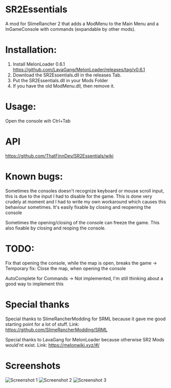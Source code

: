 # SR2Essentials
 A mod for SlimeRancher 2 that adds a ModMenu to the Main Menu and a InGameConsole with commands (expandable by other mods).

 # Installation:
  1. Install MelonLoader 0.6.1 https://github.com/LavaGang/MelonLoader/releases/tag/v0.6.1
  2. Download the SR2Essentials.dll in the releases Tab.
  3. Put the SR2Essentials.dll in your Mods Folder
  4. If you have the old ModMenu.dll, then remove it.

# Usage:
 Open the console wih Ctrl+Tab

# API
 https://github.com/ThatFinnDev/SR2Essentials/wiki

# Known bugs:
 Sometimes the consoles doesn't recognize keyboard or mouse scroll input, this is due to the input I had to disable for the game. This is done very crudely at moment and I had to write my own workaround which causes this behaviour sometimes. It's easily fixable by closing and reopening the console

 Sometimes the opening/closing of the console can freeze the game. This also fixable by closing and reoping the console.

# TODO:
 Fix that opening the console, while the map is open, breaks the game 
 -> Temporary fix: Close the map, when opening the console

 AutoComplete for Commands
 -> Not implemented, I'm still thinking about a good way to implement this


# Special thanks
 Special thanks to SlimeRancherModding for SRML
 because it gave me good starting point for a lot of stuff.
 Link: https://github.com/SlimeRancherModding/SRML

 Special thanks to LavaGang for MelonLoader
 because otherwise SR2 Mods would'nt exist.
 Link: https://melonwiki.xyz/#/
# Screenshots
![Screenshot 1](https://github.com/ThatFinn/SR2Essentials/blob/main/Screenshot1.png?raw=true)
![Screenshot 2](https://github.com/ThatFinn/SR2Essentials/blob/main/Screenshot2.png?raw=true)
![Screenshot 3](https://github.com/ThatFinn/SR2Essentials/blob/main/Screenshot3.png?raw=true)



